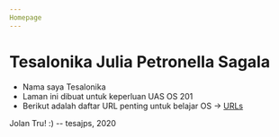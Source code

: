 ```yaml
---
Homepage
---
```


# Tesalonika Julia Petronella Sagala

* Nama saya Tesalonika
* Laman ini dibuat untuk keperluan UAS OS 201
* Berikut adalah daftar URL penting untuk belajar OS -> [URLs](URLs/)

Jolan Tru! :)
-- tesajps, 2020
